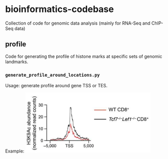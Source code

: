 # bioinformatics-codebase
Collection of code for genomic data analysis (mainly for RNA-Seq and ChIP-Seq data)
## profile
Code for generating the profile of histone marks at specific sets of genomic landmarks.

### `generate_profile_around_locations.py`

Usage: generate profile around gene TSS or TES.

Example: <img src="examples/example-profile-1.png" width="400">
